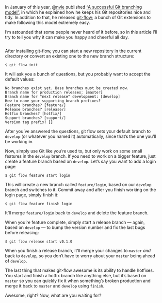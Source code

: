 <p>In January of this year, <a href="http://twitter.com/nvie" title="Vincent Driessen">@nvie</a> published <a href="http://nvie.com/posts/a-successful-git-branching-model">&#8220;A successful Git branching model&#8221;</a>, in which he explained how he keeps his Git repositories nice and tidy. In addition to that, he released <a href="http://github.com/nvie/gitflow">git-flow</a>; a bunch of Git extensions to make following this model extremely easy.</p>
<p>I&#8217;m astounded that some people never heard of it before, so in this article I&#8217;ll try to tell you why it can make you happy and cheerful all day.</p>
<p><img src="http://jeffkreeftmeijer.com/images/gitflow.png" alt=""></p>
<p>After installing git-flow, you can start a new repository in the current directory or convert an existing one to the new branch structure:</p>
<pre><code>$ git flow init</code></pre>
<p>It will ask you a bunch of questions, but you probably want to accept the default values:</p>
<pre><code>No branches exist yet. Base branches must be created now.
Branch name for production releases: [master] 
Branch name for "next release" development: [develop] 
How to name your supporting branch prefixes?
Feature branches? [feature/] 
Release branches? [release/] 
Hotfix branches? [hotfix/] 
Support branches? [support/] 
Version tag prefix? []</code></pre>
<p>After you&#8217;ve answered the questions, git flow sets your default branch to <code>develop</code> (or whatever you named it) automatically, since that&#8217;s the one you&#8217;ll be working in.</p>
<p>Now, simply use Git like you&#8217;re used to, but only work on some small features in the <code>develop</code> branch. If you need to work on a bigger feature, just create a feature branch based on <code>develop</code>. Let&#8217;s say you want to add a login page:</p>
<pre><code>$ git flow feature start login</code></pre>
<p>This will create a new branch called <code>feature/login</code>, based on our <code>develop</code> branch and switches to it. Commit away and after you finish working on the login page, simply finish it:</p>
<pre><code>$ git flow feature finish login</code></pre>
<p>It&#8217;ll merge <code>feature/login</code> back to <code>develop</code> and delete the feature branch.</p>
<p>When you&#8217;re feature complete, simply start a release branch &#8212; again, based on <code>develop</code> &#8212; to bump the version number and fix the last bugs before releasing:</p>
<pre><code>$ git flow release start v0.1.0</code></pre>
<p>When you finish a release branch, it&#8217;ll merge your changes to <code>master</code> <em>and</em> back to <code>develop</code>, so you don&#8217;t have to worry about your <code>master</code> being ahead of <code>develop</code>.</p>
<p>The last thing that makes git-flow awesome is its ability to handle hotfixes. You start and finish a hotfix branch like anything else, but it&#8217;s based on <code>master</code> so you can quickly fix it when something&#8217;s broken production and merge it back to <code>master</code> and <code>develop</code> using <code>finish</code>.</p>
<p>Awesome, right? Now, what are you waiting for?</p>